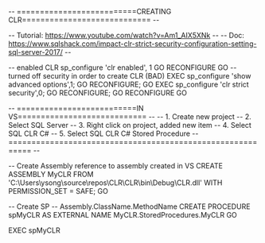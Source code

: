 -- ==========================CREATING CLR============================ --

-- Tutorial: https://www.youtube.com/watch?v=Am1_AIX5XNk --
-- Doc: https://www.sqlshack.com/impact-clr-strict-security-configuration-setting-sql-server-2017/ --

-- enabled CLR
sp_configure 'clr enabled', 1
GO
RECONFIGURE
GO
-- turned off security in order to create CLR (BAD)
EXEC sp_configure 'show advanced options',1;
GO
RECONFIGURE;
GO
EXEC sp_configure 'clr strict security',0;
GO
RECONFIGURE;
GO
RECONFIGURE
GO

-- ==========================IN VS============================ --
-- 1. Create new project
-- 2. Select SQL Server
-- 3. Right click on project, added new item
-- 4. Select SQL CLR C#
-- 5. Select SQL CLR C# Stored Procedure
-- =========================================================== --

-- Create Assembly reference to assembly created in VS
CREATE ASSEMBLY MyCLR
FROM 'C:\Users\ysong\source\repos\CLR\CLR\bin\Debug\CLR.dll'
WITH PERMISSION_SET = SAFE;
GO 

-- Create SP
-- Assembly.ClassName.MethodName
CREATE PROCEDURE spMyCLR
AS 
EXTERNAL NAME MyCLR.StoredProcedures.MyCLR
GO

EXEC spMyCLR
